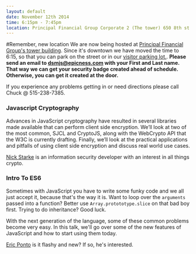 ```yaml
---
layout: default
date: November 12th 2014
time: 6:15pm - 7:45pm
location: Principal Financial Group Corporate 2 (The tower) 650 8th st.
---
```


#Remember, new location
We are now being hosted at [Principal Financial Group's tower building](https://www.google.com/maps/place/650+8th+St,+Des+Moines,+IA+50309/@41.5893756,-93.6300676,325m/data=!3m1!1e3!4m12!1m9!4m8!1m3!2m2!1d-93.6291185!2d41.5892106!1m3!2m2!1d-93.6293418!2d41.5897773!3m1!1s0x87ee9904793d3753:0xe0d843d0d4df066f). Since it's downtown we have moved the time to 6:15, so that you can park on the street or in our [visitor parking lot.](https://www.google.com/maps/dir//41.5897773,-93.6293418/@41.5897589,-93.6333983,1249m/data=!3m2!1e3!4b1!4m3!4m2!1m0!1m0). 
**Please send an email to dsmjs@epicness.com with your First and Last name. That way we can get your security badge created ahead of schedule. Otherwise, you can get it created at the door.**

If you experience any problems getting in or need directions please call Chuck @ 515-238-7385.

### Javascript Cryptography
Advances in JavaScript cryptography have resulted in several libraries made available that can perform client side encryption.  We’ll look at two of the most common, SJCL and CryptoJS, along with the WebCrypto API that the W3C is currently drafting.  Finally, we’ll look at the practical applications and pitfalls of using client side encryption and discuss real world use cases.  

[Nick Starke](https://twitter.com/nstarke) is an information security developer with an interest in all things crypto.


### Intro To ES6
Sometimes with JavaScript you have to write some funky code and we all just accept it, because that's the way it is. Want to loop over the `arguments` passed into a function? Better use `Array.protototype.slice` on that bad boy first. Trying to do inheritance? Good luck.

With the next generation of the language, some of these common problems become very easy. In this talk, we'll go over some of the new features of JavaScript and how to start using them today.

[Eric Ponto](https://twitter.com/ericponto) is it flashy and new? If so, he's interested.